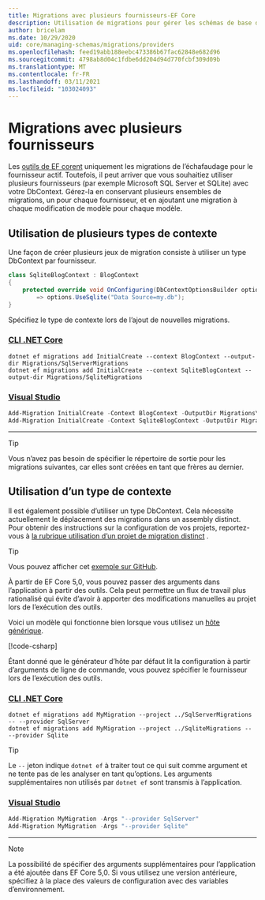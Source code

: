 ```yaml
---
title: Migrations avec plusieurs fournisseurs-EF Core
description: Utilisation de migrations pour gérer les schémas de base de données lors du ciblage de plusieurs fournisseurs de bases de données avec Entity Framework Core
author: bricelam
ms.date: 10/29/2020
uid: core/managing-schemas/migrations/providers
ms.openlocfilehash: feed19abb188eebc473386b67fac62848e682d96
ms.sourcegitcommit: 4798ab8d04c1fdbe6dd204d94d770fcbf309d09b
ms.translationtype: MT
ms.contentlocale: fr-FR
ms.lasthandoff: 03/11/2021
ms.locfileid: "103024093"
---
```

# <a name="migrations-with-multiple-providers"></a>Migrations avec plusieurs fournisseurs

Les [outils de EF corent](xref:core/cli/index) uniquement les migrations de l’échafaudage pour le fournisseur actif. Toutefois, il peut arriver que vous souhaitiez utiliser plusieurs fournisseurs (par exemple Microsoft SQL Server et SQLite) avec votre DbContext. Gérez-la en conservant plusieurs ensembles de migrations, un pour chaque fournisseur, et en ajoutant une migration à chaque modification de modèle pour chaque modèle.

## <a name="using-multiple-context-types"></a>Utilisation de plusieurs types de contexte

Une façon de créer plusieurs jeux de migration consiste à utiliser un type DbContext par fournisseur.

```csharp
class SqliteBlogContext : BlogContext
{
    protected override void OnConfiguring(DbContextOptionsBuilder options)
        => options.UseSqlite("Data Source=my.db");
}
```

Spécifiez le type de contexte lors de l’ajout de nouvelles migrations.

### <a name="net-core-cli"></a>[CLI .NET Core](#tab/dotnet-core-cli)

```dotnetcli
dotnet ef migrations add InitialCreate --context BlogContext --output-dir Migrations/SqlServerMigrations
dotnet ef migrations add InitialCreate --context SqliteBlogContext --output-dir Migrations/SqliteMigrations
```

### <a name="visual-studio"></a>[Visual Studio](#tab/vs)

```powershell
Add-Migration InitialCreate -Context BlogContext -OutputDir Migrations\SqlServerMigrations
Add-Migration InitialCreate -Context SqliteBlogContext -OutputDir Migrations\SqliteMigrations
```

***

> [!TIP]
> Vous n’avez pas besoin de spécifier le répertoire de sortie pour les migrations suivantes, car elles sont créées en tant que frères au dernier.

## <a name="using-one-context-type"></a>Utilisation d’un type de contexte

Il est également possible d’utiliser un type DbContext. Cela nécessite actuellement le déplacement des migrations dans un assembly distinct. Pour obtenir des instructions sur la configuration de vos projets, reportez-vous à [la rubrique utilisation d’un projet de migration distinct](xref:core/managing-schemas/migrations/projects) .

> [!TIP]
> Vous pouvez afficher cet [exemple sur GitHub](https://github.com/dotnet/EntityFramework.Docs/tree/main/samples/core/Schemas/TwoProjectMigrations).

À partir de EF Core 5,0, vous pouvez passer des arguments dans l’application à partir des outils. Cela peut permettre un flux de travail plus rationalisé qui évite d’avoir à apporter des modifications manuelles au projet lors de l’exécution des outils.

Voici un modèle qui fonctionne bien lorsque vous utilisez un [hôte générique](/dotnet/core/extensions/generic-host).

[!code-csharp[](../../../../samples/core/Schemas/TwoProjectMigrations/WorkerService1/Program.cs#snippet_CreateHostBuilder)]

Étant donné que le générateur d’hôte par défaut lit la configuration à partir d’arguments de ligne de commande, vous pouvez spécifier le fournisseur lors de l’exécution des outils.

### <a name="net-core-cli"></a>[CLI .NET Core](#tab/dotnet-core-cli)

```dotnetcli
dotnet ef migrations add MyMigration --project ../SqlServerMigrations -- --provider SqlServer
dotnet ef migrations add MyMigration --project ../SqliteMigrations -- --provider Sqlite
```

> [!TIP]
> Le `--` jeton indique `dotnet ef` à traiter tout ce qui suit comme argument et ne tente pas de les analyser en tant qu’options. Les arguments supplémentaires non utilisés par `dotnet ef` sont transmis à l’application.

### <a name="visual-studio"></a>[Visual Studio](#tab/vs)

```powershell
Add-Migration MyMigration -Args "--provider SqlServer"
Add-Migration MyMigration -Args "--provider Sqlite"
```

***

> [!NOTE]
> La possibilité de spécifier des arguments supplémentaires pour l’application a été ajoutée dans EF Core 5,0. Si vous utilisez une version antérieure, spécifiez à la place des valeurs de configuration avec des variables d’environnement.
